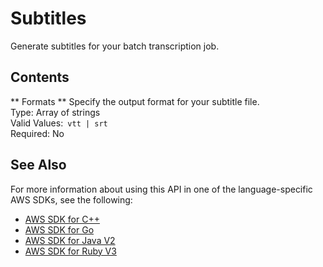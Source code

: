 # Subtitles<a name="API_Subtitles"></a>

Generate subtitles for your batch transcription job\.

## Contents<a name="API_Subtitles_Contents"></a>

 ** Formats **   <a name="transcribe-Type-Subtitles-Formats"></a>
Specify the output format for your subtitle file\.  
Type: Array of strings  
Valid Values:` vtt | srt`   
Required: No

## See Also<a name="API_Subtitles_SeeAlso"></a>

For more information about using this API in one of the language\-specific AWS SDKs, see the following:
+  [ AWS SDK for C\+\+](https://docs.aws.amazon.com/goto/SdkForCpp/transcribe-2017-10-26/Subtitles) 
+  [ AWS SDK for Go](https://docs.aws.amazon.com/goto/SdkForGoV1/transcribe-2017-10-26/Subtitles) 
+  [ AWS SDK for Java V2](https://docs.aws.amazon.com/goto/SdkForJavaV2/transcribe-2017-10-26/Subtitles) 
+  [ AWS SDK for Ruby V3](https://docs.aws.amazon.com/goto/SdkForRubyV3/transcribe-2017-10-26/Subtitles) 